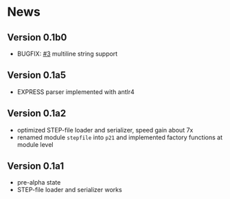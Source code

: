 
News
====

Version 0.1b0
-------------

- BUGFIX: [#3](https://github.com/mozman/steputils/pull/3) multiline string support

Version 0.1a5
-------------

- EXPRESS parser implemented with antlr4

Version 0.1a2
-------------

- optimized STEP-file loader and serializer, speed gain about 7x
- renamed module ``stepfile`` into ``p21`` and implemented factory functions at module level

Version 0.1a1
-------------

- pre-alpha state
- STEP-file loader and serializer works
